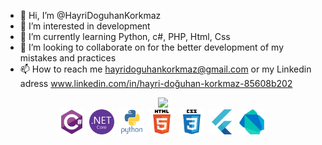 - 👋 Hi, I’m @HayriDoguhanKorkmaz
- 👀 I’m interested in development
- 🌱 I’m currently learning Python, c#, PHP, Html, Css
- 💞️ I’m looking to collaborate on for the better development of my mistakes and practices
- 📫 How to reach me hayridoguhankorkmaz@gmail.com or my Linkedin adress www.linkedin.com/in/hayri-doğuhan-korkmaz-85608b202

<div id="header" align="center">
<img src="https://media2.giphy.com/media/v1.Y2lkPTc5MGI3NjExMzBkODVvazNraDNzbDMzZ21jZ3phZTh3d2p4MXNjYnEyNG51bzdzayZlcD12MV9pbnRlcm5hbF9naWZfYnlfaWQmY3Q9Zw/scZPhLqaVOM1qG4lT9/giphy.gif" width="100"/>
</div>
<div id="skills" align="center">
  <img src="https://github.com/devicons/devicon/blob/master/icons/csharp/csharp-original.svg" title="Csharp" alt="Csharp" width="40" height="40"/>&nbsp;
  <img src="https://github.com/devicons/devicon/blob/master/icons/dotnetcore/dotnetcore-original.svg" title="Dotnetcore" alt="Dotnetcore" width="40" height="40"/>&nbsp;
  <img src="https://github.com/devicons/devicon/blob/master/icons/python/python-original-wordmark.svg" title="Python" alt="Python" width="40" height="40"/>&nbsp;
    <img src="https://github.com/devicons/devicon/blob/master/icons/html5/html5-original-wordmark.svg" title="Html" alt="Html" width="40" height="40"/>&nbsp;
      <img src="https://github.com/devicons/devicon/blob/master/icons/css3/css3-original-wordmark.svg" title="Css" alt="Css" width="40" height="40"/>&nbsp;
    <img src="https://github.com/devicons/devicon/blob/master/icons/flutter/flutter-original.svg" title="Flutter" alt="Flutter" width="40" height="40"/>&nbsp;
    <img src="https://github.com/devicons/devicon/blob/master/icons/dart/dart-original.svg" title="Dart" alt="Dart" width="40" height="40"/>&nbsp;
</div>
<!---
HayriDoguhanKorkmaz/HayriDoguhanKorkmaz is a ✨ special ✨ repository because its `README.md` (this file) appears on your GitHub profile.
You can click the Preview link to take a look at your changes.
--->
